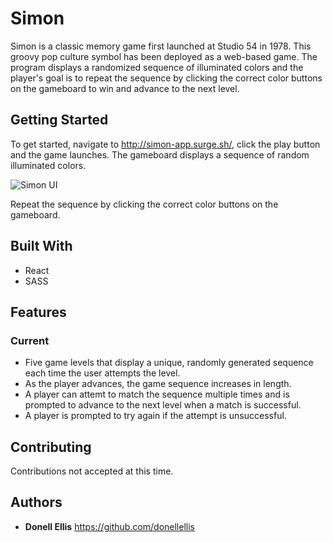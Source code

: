 # Simon

Simon is a classic memory game first launched at Studio 54 in 1978. This groovy pop culture symbol has been deployed as a web-based game. The program displays a randomized sequence of illuminated colors and the player's goal is to repeat the sequence by clicking the correct color buttons on the gameboard to win and advance to the next level.

## Getting Started

To get started, navigate to http://simon-app.surge.sh/, click the play button and the game launches.
The gameboard displays a sequence of random illuminated colors.

![Simon UI](https://media.giphy.com/media/8FoLVPcuZgSWyMo6Qs/giphy.gif)

Repeat the sequence by clicking the correct color buttons on the gameboard.

## Built With

* React
* SASS

## Features

### Current
* Five game levels that display a unique, randomly generated sequence each time the user attempts the level.
* As the player advances, the game sequence increases in length.
* A player can attemt to match the sequence multiple times and is prompted to advance to the next level when a match is successful.
* A player is prompted to try again if the attempt is unsuccessful.

## Contributing

Contributions not accepted at this time.

## Authors

* **Donell Ellis** https://github.com/donellellis
